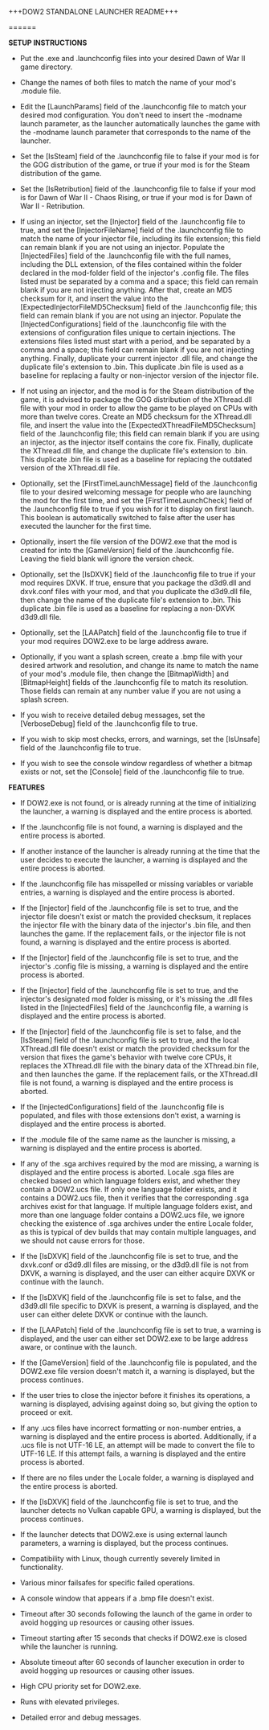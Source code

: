 +++DOW2 STANDALONE LAUNCHER README+++

======

**SETUP INSTRUCTIONS**

- Put the .exe and .launchconfig files into your desired Dawn of War II game directory.

- Change the names of both files to match the name of your mod's .module file.

- Edit the [LaunchParams] field of the .launchconfig file to match your desired mod configuration. You don't need to insert the -modname launch parameter, as the launcher automatically launches the game with the -modname launch parameter that corresponds to the name of the launcher.

- Set the [IsSteam] field of the .launchconfig file to false if your mod is for the GOG distribution of the game, or true if your mod is for the Steam distribution of the game.

- Set the [IsRetribution] field of the .launchconfig file to false if your mod is for Dawn of War II - Chaos Rising, or true if your mod is for Dawn of War II - Retribution.

- If using an injector, set the [Injector] field of the .launchconfig file to true, and set the [InjectorFileName] field of the .launchconfig file to match the name of your injector file, including its file extension; this field can remain blank if you are not using an injector. Populate the [InjectedFiles] field of the .launchconfig file with the full names, including the DLL extension, of the files contained within the folder declared in the mod-folder field of the injector's .config file. The files listed must be separated by a comma and a space; this field can remain blank if you are not injecting anything. After that, create an MD5 checksum for it, and insert the value into the [ExpectedInjectorFileMD5Checksum] field of the .launchconfig file; this field can remain blank if you are not using an injector. Populate the [InjectedConfigurations] field of the .launchconfig file with the extensions of configuration files unique to certain injections. The extensions files listed must start with a period, and be separated by a comma and a space; this field can remain blank if you are not injecting anything. Finally, duplicate your current injector .dll file, and change the duplicate file's extension to .bin. This duplicate .bin file is used as a baseline for replacing a faulty or non-injector version of the injector file.

- If not using an injector, and the mod is for the Steam distribution of the game, it is advised to package the GOG distribution of the XThread.dll file with your mod in order to allow the game to be played on CPUs with more than twelve cores. Create an MD5 checksum for the XThread.dll file, and insert the value into the [ExpectedXThreadFileMD5Checksum] field of the .launchconfig file; this field can remain blank if you are using an injector, as the injector itself contains the core fix. Finally, duplicate the XThread.dll file, and change the duplicate file's extension to .bin. This duplicate .bin file is used as a baseline for replacing the outdated version of the XThread.dll file.

- Optionally, set the [FirstTimeLaunchMessage] field of the .launchconfig file to your desired welcoming message for people who are launching the mod for the first time, and set the [FirstTimeLaunchCheck] field of the .launchconfig file to true if you wish for it to display on first launch. This boolean is automatically switched to false after the user has executed the launcher for the first time.

- Optionally, insert the file version of the DOW2.exe that the mod is created for into the [GameVersion] field of the .launchconfig file. Leaving the field blank will ignore the version check.

- Optionally, set the [IsDXVK] field of the .launchconfig file to true if your mod requires DXVK. If true, ensure that you package the d3d9.dll and dxvk.conf files with your mod, and that you duplicate the d3d9.dll file, then change the name of the duplicate file's extension to .bin. This duplicate .bin file is used as a baseline for replacing a non-DXVK d3d9.dll file.

- Optionally, set the [LAAPatch] field of the .launchconfig file to true if your mod requires DOW2.exe to be large address aware.

- Optionally, if you want a splash screen, create a .bmp file with your desired artwork and resolution, and change its name to match the name of your mod's .module file, then change the [BitmapWidth] and [BitmapHeight] fields of the .launchconfig file to match its resolution. Those fields can remain at any number value if you are not using a splash screen.

- If you wish to receive detailed debug messages, set the [VerboseDebug] field of the .launchconfig file to true.

- If you wish to skip most checks, errors, and warnings, set the [IsUnsafe] field of the .launchconfig file to true.

- If you wish to see the console window regardless of whether a bitmap exists or not, set the [Console] field of the .launchconfig file to true.


**FEATURES**

- If DOW2.exe is not found, or is already running at the time of initializing the launcher, a warning is displayed and the entire process is aborted.

- If the .launchconfig file is not found, a warning is displayed and the entire process is aborted.

- If another instance of the launcher is already running at the time that the user decides to execute the launcher, a warning is displayed and the entire process is aborted.

- If the .launchconfig file has misspelled or missing variables or variable entries, a warning is displayed and the entire process is aborted.

- If the [Injector] field of the .launchconfig file is set to true, and the injector file doesn't exist or match the provided checksum, it replaces the injector file with the binary data of the injector's .bin file, and then launches the game. If the replacement fails, or the injector file is not found, a warning is displayed and the entire process is aborted.

- If the [Injector] field of the .launchconfig file is set to true, and the injector's .config file is missing, a warning is displayed and the entire process is aborted.

- If the [Injector] field of the .launchconfig file is set to true, and the injector's designated mod folder is missing, or it's missing the .dll files listed in the [InjectedFiles] field of the .launchconfig file, a warning is displayed and the entire process is aborted.

- If the [Injector] field of the .launchconfig file is set to false, and the [IsSteam] field of the .launchconfig file is set to true, and the local XThread.dll file doesn't exist or match the provided checksum for the version that fixes the game's behavior with twelve core CPUs, it replaces the XThread.dll file with the binary data of the XThread.bin file, and then launches the game. If the replacement fails, or the XThread.dll file is not found, a warning is displayed and the entire process is aborted.

- If the [InjectedConfigurations] field of the .launchconfig file is populated, and files with those extensions don't exist, a warning is displayed and the entire process is aborted.

- If the .module file of the same name as the launcher is missing, a warning is displayed and the entire process is aborted.

- If any of the .sga archives required by the mod are missing, a warning is displayed and the entire process is aborted. Locale .sga files are checked based on which language folders exist, and whether they contain a DOW2.ucs file. If only one language folder exists, and it contains a DOW2.ucs file, then it verifies that the corresponding .sga archives exist for that language. If multiple language folders exist, and more than one language folder contains a DOW2.ucs file, we ignore checking the existence of .sga archives under the entire Locale folder, as this is typical of dev builds that may contain multiple languages, and we should not cause errors for those.

- If the [IsDXVK] field of the .launchconfig file is set to true, and the dxvk.conf or d3d9.dll files are missing, or the d3d9.dll file is not from DXVK, a warning is displayed, and the user can either acquire DXVK or continue with the launch. 

- If the [IsDXVK] field of the .launchconfig file is set to false, and the d3d9.dll file specific to DXVK is present, a warning is displayed, and the user can either delete DXVK or continue with the launch.

- If the [LAAPatch] field of the .launchconfig file is set to true, a warning is displayed, and the user can either set DOW2.exe to be large address aware, or continue with the launch.

- If the [GameVersion] field of the .launchconfig file is populated, and the DOW2.exe file version doesn't match it, a warning is displayed, but the process continues.

- If the user tries to close the injector before it finishes its operations, a warning is displayed, advising against doing so, but giving the option to proceed or exit.

- If any .ucs files have incorrect formatting or non-number entries, a warning is displayed and the entire process is aborted. Additionally, if a .ucs file is not UTF-16 LE, an attempt will be made to convert the file to UTF-16 LE. If this attempt fails, a warning is displayed and the entire process is aborted.

- If there are no files under the Locale folder, a warning is displayed and the entire process is aborted.

- If the [IsDXVK] field of the .launchconfig file is set to true, and the launcher detects no Vulkan capable GPU, a warning is displayed, but the process continues.

- If the launcher detects that DOW2.exe is using external launch parameters, a warning is displayed, but the process continues.

- Compatibility with Linux, though currently severely limited in functionality.

- Various minor failsafes for specific failed operations.

- A console window that appears if a .bmp file doesn't exist.

- Timeout after 30 seconds following the launch of the game in order to avoid hogging up resources or causing other issues.

- Timeout starting after 15 seconds that checks if DOW2.exe is closed while the launcher is running.

- Absolute timeout after 60 seconds of launcher execution in order to avoid hogging up resources or causing other issues.

- High CPU priority set for DOW2.exe.

- Runs with elevated privileges.

- Detailed error and debug messages.